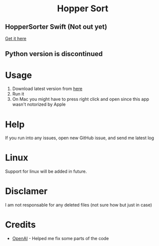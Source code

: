<h1 align="center">Hopper Sort</h1>

## HopperSorter Swift (Not out yet)
[Get it here](https://github.com/kjutzn/HopperSorterSwift)

## Python version is discontinued

# Usage
1. Download latest version from [here](https://github.com/kjutzn/HopperSort/releases/)
2. Run it
3. On Mac you might have to press right click and open since this app wasn't notorized by Apple

# Help
If you run into any issues, open new GitHub issue, and send me latest log

# Linux
Support for linux will be added in future.

# Disclamer
I am not responsable for any deleted files (not sure how but just in case)

# Credits
- [OpenAI](https://chat.openai.com) - Helped me fix some parts of the code 
